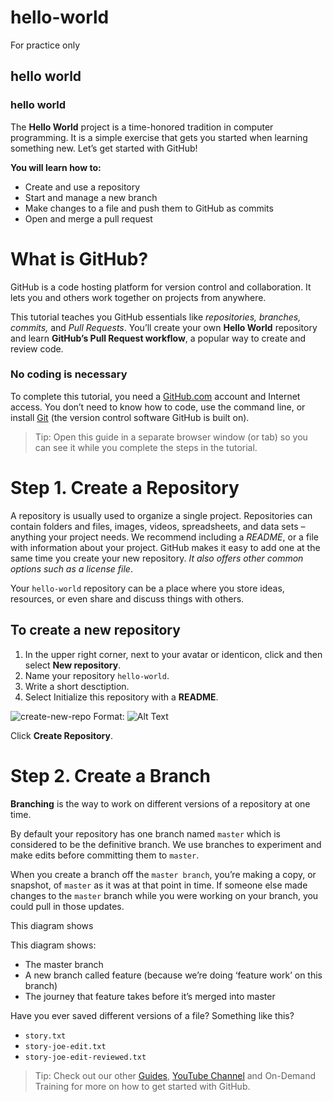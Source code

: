 # hello-world
For practice only



## hello world
### hello world
The **Hello World** project is a time-honored tradition in computer programming. It is a simple exercise that gets you started when learning something new. Let’s get started with GitHub!

**You will learn how to:** 

* Create and use a repository
* Start and manage a new branch
* Make changes to a file and push them to GitHub as commits
* Open and merge a pull request

# What is GitHub?

GitHub is a code hosting platform for version control and collaboration. It lets you and others work together on projects from anywhere.

This tutorial teaches you GitHub essentials like *repositories, branches, commits,* and *Pull Requests*. You’ll create your own **Hello World** repository and learn **GitHub’s Pull Request workflow**, a popular way to create and review code.

### No coding is necessary

To complete this tutorial, you need a [GitHub.com](https://github.com/) account and Internet access. You don’t need to know how to code, use the command line, or install [Git](https://git-scm.com/) (the version control software GitHub is built on).

> Tip: Open this guide in a separate browser window (or tab) so you can see it while you complete the steps in the tutorial.

# Step 1. Create a Repository

A repository is usually used to organize a single project. Repositories can contain folders and files, images, videos, spreadsheets, and data sets – anything your project needs. We recommend including a _README_, or a file with information about your project. GitHub makes it easy to add one at the same time you create your new repository. _It also offers other common options such as a license file_.

Your `hello-world` repository can be a place where you store ideas, resources, or even share and discuss things with others.

## To create a new repository

1. In the upper right corner, next to your avatar or identicon, click and then select **New repository**.
2. Name your repository `hello-world`.
3. Write a short desctiption.
4. Select Initialize this repository with a **README**.

![create-new-repo](:\userdata\banyik\Desktop\create-new-repo.png)
Format: ![Alt Text](url)

Click **Create Repository**.

# Step 2. Create a Branch

**Branching** is the way to work on different versions of a repository at one time.

By default your repository has one branch named `master` which is considered to be the definitive branch. We use branches to experiment and make edits before committing them to `master`.

When you create a branch off the `master branch`, you’re making a copy, or snapshot, of `master` as it was at that point in time. If someone else made changes to the `master` branch while you were working on your branch, you could pull in those updates.

This diagram shows

This diagram shows:

* The master branch
* A new branch called feature (because we’re doing ‘feature work’ on this branch)
* The journey that feature takes before it’s merged into master

Have you ever saved different versions of a file? Something like this?

* `story.txt`
* `story-joe-edit.txt`
* `story-joe-edit-reviewed.txt`

> Tip: Check out our other [Guides](https://guides.github.com/features/mastering-markdown/), [YouTube Channel](https://www.youtube.com/user/github) and On-Demand Training for more on how to get started with GitHub.
